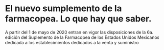 # El nuevo sumplemento de la farmacopea. Lo que hay que saber.

A partir del 1 de mayo de 2020 entran en vigor las disposiciones de la 6a.
edición del Suplemento de la Farmacopea de los Estados Unidos Mexicanos
dedicada a los establecimientos dedicados a la venta y suministro
